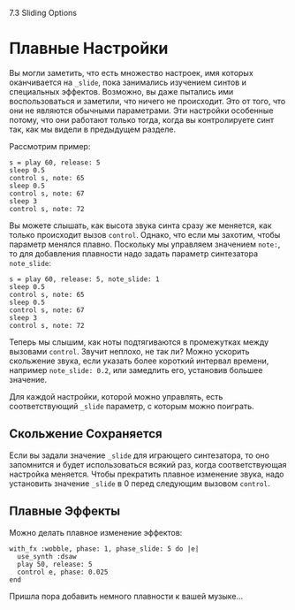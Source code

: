 7.3 Sliding Options

# Плавные Настройки

Вы могли заметить, что есть множество настроек, имя которых оканчивается на
`_slide`, пока занимались изучением синтов и специальных эффектов. Возможно, вы
даже пытались ими воспользоваться и заметили, что ничего не происходит. Это от
того, что они не являются обычными параметрами. Эти настройки особенные потому,
что они работают только тогда, когда вы контролируете синт так, как мы видели в
предыдущем разделе.

Рассмотрим пример:

```
s = play 60, release: 5
sleep 0.5
control s, note: 65
sleep 0.5
control s, note: 67
sleep 3
control s, note: 72
```

Вы можете слышать, как высота звука синта сразу же меняется, как только
происходит вызов `control`. Однако, что если мы захотим, чтобы параметр менялся
плавно. Поскольку мы управляем значением `note:`, то для добавления плавности
надо задать параметр синтезатора `note_slide`:

```
s = play 60, release: 5, note_slide: 1
sleep 0.5
control s, note: 65
sleep 0.5
control s, note: 67
sleep 3
control s, note: 72
```

Теперь мы слышим, как ноты подтягиваются в промежутках между вызовами `control`.
Звучит неплохо, не так ли? Можно ускорить скольжение звука, если указать более
короткий интервал времени, например `note_slide: 0.2`, или замедлить его,
установив большее значение.

Для каждой настройки, которой можно управлять, есть соответствующий `_slide`
параметр, с которым можно поиграть.

## Скольжение Сохраняется

Если вы задали значение `_slide` для играющего синтезатора, то оно запомнится и
будет использоваться всякий раз, когда соответствующая настройка меняется.
Чтобы прекратить плавное изменение звука, надо установить значение `_slide` в 0
перед следующим вызовом `control`.

## Плавные Эффекты

Можно делать плавное изменение эффектов:

```
with_fx :wobble, phase: 1, phase_slide: 5 do |e|
  use_synth :dsaw
  play 50, release: 5
  control e, phase: 0.025
end
```

Пришла пора добавить немного плавности к вашей музыке...
